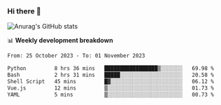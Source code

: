 ### Hi there 👋
![Anurag's GitHub stats](https://github-readme-stats.vercel.app/api?username=jami1024&show_icons=true&theme=radical)

📊 **Weekly development breakdown**
<!--START_SECTION:waka-->

```txt
From: 25 October 2023 - To: 01 November 2023

Python         8 hrs 36 mins   █████████████████▒░░░░░░░   69.98 %
Bash           2 hrs 31 mins   █████░░░░░░░░░░░░░░░░░░░░   20.58 %
Shell Script   45 mins         █▓░░░░░░░░░░░░░░░░░░░░░░░   06.12 %
Vue.js         12 mins         ▒░░░░░░░░░░░░░░░░░░░░░░░░   01.73 %
YAML           5 mins          ▒░░░░░░░░░░░░░░░░░░░░░░░░   00.73 %
```

<!--END_SECTION:waka-->
<!--
**jami1024/jami1024** is a ✨ _special_ ✨ repository because its `README.md` (this file) appears on your GitHub profile.

Here are some ideas to get you started:

- 🔭 I’m currently working on ...
- 🌱 I’m currently learning ...
- 👯 I’m looking to collaborate on ...
- 🤔 I’m looking for help with ...
- 💬 Ask me about ...
- 📫 How to reach me: ...
- 😄 Pronouns: ...
- ⚡ Fun fact: ...
-->
